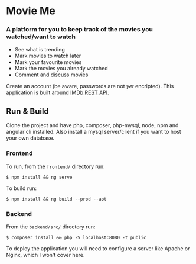 # Movie Me

### A platform for you to keep track of the movies you watched/want to watch

* See what is trending
* Mark movies to watch later
* Mark your favourite movies
* Mark the movies you already watched
* Comment and discuss movies

Create an account (be aware, passwords are not _yet_ encripted).
This application is built around [IMDb REST API](https://developer.imdb.com/).

## Run & Build

Clone the project and have php, composer, php-mysql, node, npm and angular cli installed. Also install a mysql server/client if you want to host your own database.

### Frontend

To run, from the `frontend/` directory run:
```
$ npm install && ng serve
```
To build run:
```
$ npm install && ng build --prod --aot
```

### Backend

From the `backend/src/` directory run:
```
$ composer install && php -S localhost:8080 -t public
```
To deploy the application you will need to configure a server like Apache or Nginx, which I won't cover here.
